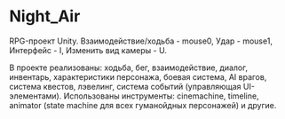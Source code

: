 # Night_Air
RPG-проект Unity. 
Взаимодействие/ходьба - mouse0, 
Удар - mouse1,
Интерфейс - I,
Изменить вид камеры - U.

  В проекте реализованы: ходьба, бег, взаимодействие, диалог, инвентарь, характеристики персонажа, боевая система, AI врагов, система квестов, лэвелинг, система событий (управляющая UI-элементами).
  Использованы инструменты: cinemachine, timeline, animator (state machine для всех гуманойдных персонажей) и другие.
